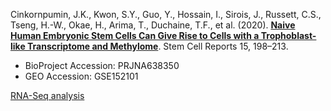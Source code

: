 Cinkornpumin, J.K., Kwon, S.Y., Guo, Y., Hossain, I., Sirois, J., Russett, C.S., Tseng, H.-W., Okae, H., Arima, T., Duchaine, T.F., et al. (2020). **[Naive Human Embryonic Stem Cells Can Give Rise to Cells with a Trophoblast-like Transcriptome and Methylome](https://doi.org/10.1016/j.stemcr.2020.06.003)**. Stem Cell Reports 15, 198–213.

- BioProject Accession: PRJNA638350
- GEO Accession: GSE152101

[RNA-Seq analysis](https://jlduan.github.io/replica/j.stemcr.2020.06.003/notebooks/analyze.html)
